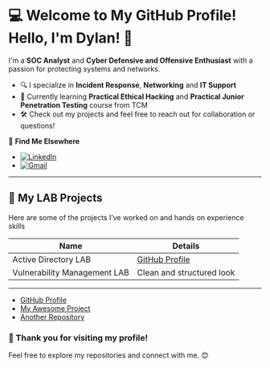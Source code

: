 # 💻 Welcome to My GitHub Profile! Hello, I'm Dylan! 👋

I'm a **SOC Analyst** and **Cyber Defensive and Offensive Enthusiast** with a passion for protecting systems and networks.  

- 🔍 I specialize in **Incident Response**, **Networking** and **IT Support** 
- 🌱 Currently learning **Practical Ethical Hacking** and **Practical Junior Penetration Testing** course from TCM
- 🛠️ Check out my projects and feel free to reach out for collaboration or questions!  

🔗 **Find Me Elsewhere**  
- [![LinkedIn](https://img.shields.io/badge/LinkedIn-0A66C2?style=for-the-badge&logo=linkedin&logoColor=white)](https://www.linkedin.com/in/YourProfile)
- [![Gmail](https://img.shields.io/badge/Gmail-D14836?style=for-the-badge&logo=gmail&logoColor=white)](mailto:arkaryeyintaung47@gmail.com)

---

## 🚀 My LAB Projects
Here are some of the projects I’ve worked on and hands on experience skills

| **Name**      | **Details**               |
|---------------|---------------------------|
| Active Directory LAB           | [GitHub Profile](https://github.com/YourUsername)|
| Vulnerability Management LAB   | Clean and structured look |

---

- [GitHub Profile](https://github.com/YourUsername)
- [My Awesome Project](https://github.com/YourUsername/RepositoryName)
- [Another Repository](https://github.com/YourUsername/AnotherRepository)



### 🌟 Thank you for visiting my profile!  
Feel free to explore my repositories and connect with me. 😊
